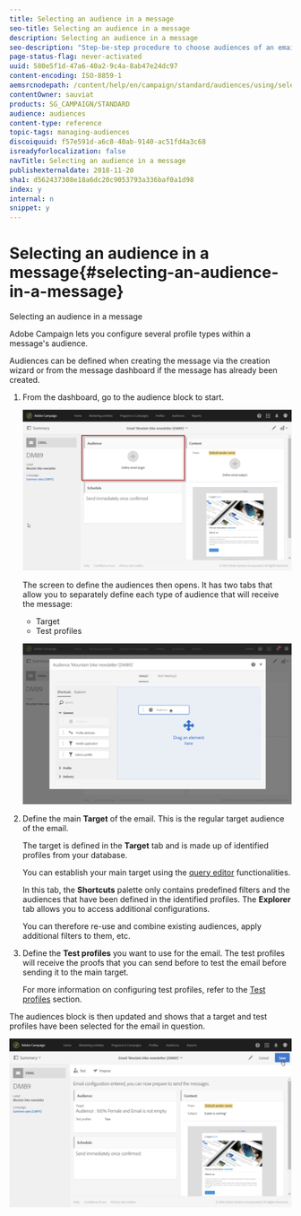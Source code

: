```yaml
---
title: Selecting an audience in a message
seo-title: Selecting an audience in a message
description: Selecting an audience in a message
seo-description: "Step-be-step procedure to choose audiences of an email: main target population and test profiles."
page-status-flag: never-activated
uuid: 580e5f1d-47a6-40a2-9c4a-8ab47e24dc97
content-encoding: ISO-8859-1
aemsrcnodepath: /content/help/en/campaign/standard/audiences/using/selecting-an-audience-in-a-message
contentOwner: sauviat
products: SG_CAMPAIGN/STANDARD
audience: audiences
content-type: reference
topic-tags: managing-audiences
discoiquuid: f57e591d-a6c8-40ab-9140-ac51fd4a3c68
isreadyforlocalization: false
navTitle: Selecting an audience in a message
publishexternaldate: 2018-11-20
sha1: d562437308e18a6dc20c9053793a336baf0a1d98
index: y
internal: n
snippet: y
---
```


# Selecting an audience in a message{#selecting-an-audience-in-a-message}

Selecting an audience in a message

Adobe Campaign lets you configure several profile types within a message's audience.

Audiences can be defined when creating the message via the creation wizard or from the message dashboard if the message has already been created.

1. From the dashboard, go to the audience block to start.

   ![](assets/delivery_audience_definition_1.png)

   The screen to define the audiences then opens. It has two tabs that allow you to separately define each type of audience that will receive the message:

    * Target
    * Test profiles

   ![](assets/delivery_audience_definition_2.png)

1. Define the main **Target** of the email. This is the regular target audience of the email.

   The target is defined in the **Target** tab and is made up of identified profiles from your database.

   You can establish your main target using the [query editor](../../automating/using/editing-queries.md#creating-queries) functionalities.

   In this tab, the **Shortcuts** palette only contains predefined filters and the audiences that have been defined in the identified profiles. The **Explorer** tab allows you to access additional configurations.

   You can therefore re-use and combine existing audiences, apply additional filters to them, etc.

1. Define the **Test profiles** you want to use for the email. The test profiles will receive the proofs that you can send before to test the email before sending it to the main target.

   For more information on configuring test profiles, refer to the [Test profiles](../../sending/using/managing-test-profiles-and-sending-proofs.md) section.

The audiences block is then updated and shows that a target and test profiles have been selected for the email in question.

![](assets/delivery_audience_definition_3.png)

